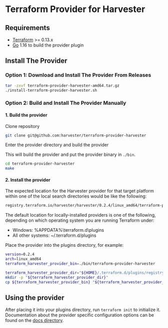Terraform Provider for Harvester
==================================

## Requirements

- [Terraform](https://www.terraform.io/downloads.html) >= 0.13.x
- [Go](https://golang.org/doc/install) 1.16 to build the provider plugin

## Install The Provider

### Option 1: Download and Install The Provider From Releases
```bash
tar -zxvf terraform-provider-harvester-amd64.tar.gz
./install-terraform-provider-harvester.sh
```

### Option 2: Build and Install The Provider Manually

#### 1. Build the provider

Clone repository

```bash
git clone git@github.com:harvester/terraform-provider-harvester
```

Enter the provider directory and build the provider

This will build the provider and put the provider binary in `./bin`.

```bash
cd terraform-provider-harvester
make
```

#### 2. Install the provider
The expected location for the Harvester provider for that target platform within one of the local search directories would be like the following:
```bash
registry.terraform.io/harvester/harvester/0.2.4/linux_amd64/terraform-provider-harvester_v0.2.4
```

The default location for locally-installed providers is one of the following, depending on which operating system you are running Terraform under:
* Windows: %APPDATA%\terraform.d\plugins
* All other systems: ~/.terraform.d/plugins

Place the provider into the plugins directory, for example:
```bash
version=0.2.4
arch=linux_amd64
terraform_harvester_provider_bin=./bin/terraform-provider-harvester

terraform_harvester_provider_dir="${HOME}/.terraform.d/plugins/registry.terraform.io/harvester/harvester/${version}/${arch}/"
mkdir -p "${terraform_harvester_provider_dir}"
cp ${terraform_harvester_provider_bin} "${terraform_harvester_provider_dir}/terraform-provider-harvester_v${version}"}
```

## Using the provider
After placing it into your plugins directory,  run `terraform init` to initialize it.
Documentation about the provider specific configuration options can be found on the [docs directory](docs).
